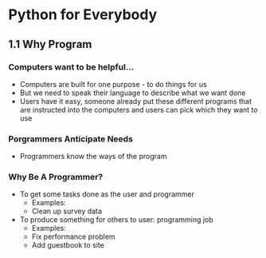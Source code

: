# Python for Everybody

## 1.1 Why Program

### Computers want to be helpful...
* Computers are built for one purpose - to do things for us
* But we need to speak their language to describe what we want done
* Users have it easy, someone already put these different programs that are instructed into the computers and users can pick which they want to use

### Porgrammers Anticipate Needs
* Programmers know the ways of the program

### Why Be A Programmer?
* To get some tasks done as the user and programmer
  * Examples:
  * Clean up survey data
* To produce something for others to user: programming job
  * Examples:
  * Fix performance problem
  * Add guestbook to site
